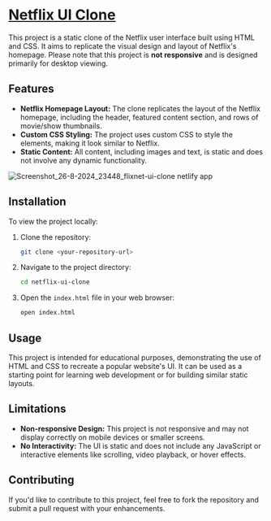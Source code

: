 
# [Netflix UI Clone](https://flixnet-ui-clone.netlify.app/)

This project is a static clone of the Netflix user interface built using HTML and CSS. It aims to replicate the visual design and layout of Netflix's homepage. Please note that this project is **not responsive** and is designed primarily for desktop viewing.



## Features

- **Netflix Homepage Layout:** The clone replicates the layout of the Netflix homepage, including the header, featured content section, and rows of movie/show thumbnails.
- **Custom CSS Styling:** The project uses custom CSS to style the elements, making it look similar to Netflix.
- **Static Content:** All content, including images and text, is static and does not involve any dynamic functionality.

![Screenshot_26-8-2024_23448_flixnet-ui-clone netlify app](https://github.com/user-attachments/assets/69cbed2b-63f6-44d1-bd3d-a0389a5b0857)
## Installation

To view the project locally:

1. Clone the repository:
   ```bash
   git clone <your-repository-url>
   ```
2. Navigate to the project directory:
   ```bash
   cd netflix-ui-clone
   ```
3. Open the `index.html` file in your web browser:
   ```bash
   open index.html
   ```

## Usage

This project is intended for educational purposes, demonstrating the use of HTML and CSS to recreate a popular website's UI. It can be used as a starting point for learning web development or for building similar static layouts.

## Limitations

- **Non-responsive Design:** This project is not responsive and may not display correctly on mobile devices or smaller screens.
- **No Interactivity:** The UI is static and does not include any JavaScript or interactive elements like scrolling, video playback, or hover effects.

## Contributing

If you'd like to contribute to this project, feel free to fork the repository and submit a pull request with your enhancements.
